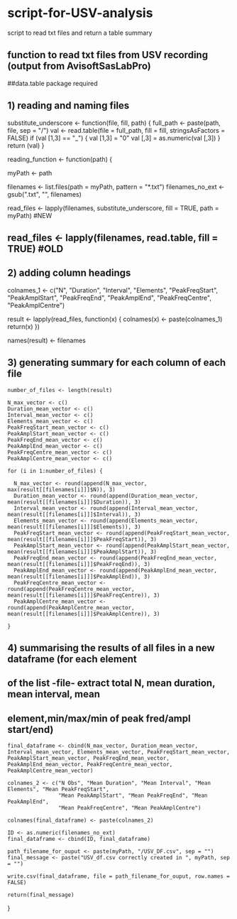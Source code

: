 # script-for-USV-analysis
script to read txt files and return a table summary



## function to read txt files from USV recording (output from AvisoftSasLabPro)

##data.table package required

## 1) reading and naming files

substitute_underscore <- function(file, fill, path) {
  full_path <- paste(path, file, sep = "/")
  val <- read.table(file = full_path, fill = fill, stringsAsFactors = FALSE)
  if (val [1,3] == "_") {
    val [1,3] = "0"
    val [,3] = as.numeric(val [,3])
  }
  return (val)
}

reading_function <- function(path) {
  
  myPath <- path
  
  filenames <- list.files(path = myPath, pattern = "*.txt")
  filenames_no_ext <- gsub(".txt", "", filenames)

  read_files <- lapply(filenames, substitute_underscore, fill = TRUE, path = myPath)   #NEW

##  read_files <- lapply(filenames, read.table, fill = TRUE)   #OLD


## 2) adding column headings

  colnames_1 <- c("N", "Duration", "Interval", "Elements", "PeakFreqStart", 
                "PeakAmplStart", "PeakFreqEnd", "PeakAmplEnd", 
                "PeakFreqCentre", "PeakAmplCentre")

  result <- lapply(read_files, function(x) {
      colnames(x) <- paste(colnames_1)
      return(x)
      })

  names(result) <- filenames
  
## 3) generating summary for each column of each file

    number_of_files <- length(result)

    N_max_vector <- c()
    Duration_mean_vector <- c()
    Interval_mean_vector <- c()
    Elements_mean_vector <- c()
    PeakFreqStart_mean_vector <- c()
    PeakAmplStart_mean_vector <- c()
    PeakFreqEnd_mean_vector <- c()
    PeakAmplEnd_mean_vector <- c()
    PeakFreqCentre_mean_vector <- c()
    PeakAmplCentre_mean_vector <- c()

    for (i in 1:number_of_files) {
      
      N_max_vector <- round(append(N_max_vector, max(result[[filenames[i]]]$N)), 3)
      Duration_mean_vector <- round(append(Duration_mean_vector, mean(result[[filenames[i]]]$Duration)), 3)
      Interval_mean_vector <- round(append(Interval_mean_vector, mean(result[[filenames[i]]]$Interval)), 3)
      Elements_mean_vector <- round(append(Elements_mean_vector, mean(result[[filenames[i]]]$Elements)), 3)
      PeakFreqStart_mean_vector <- round(append(PeakFreqStart_mean_vector, mean(result[[filenames[i]]]$PeakFreqStart)), 3)
      PeakAmplStart_mean_vector <- round(append(PeakAmplStart_mean_vector, mean(result[[filenames[i]]]$PeakAmplStart)), 3)
      PeakFreqEnd_mean_vector <- round(append(PeakFreqEnd_mean_vector, mean(result[[filenames[i]]]$PeakFreqEnd)), 3)
      PeakAmplEnd_mean_vector <- round(append(PeakAmplEnd_mean_vector, mean(result[[filenames[i]]]$PeakAmplEnd)), 3)
      PeakFreqCentre_mean_vector <- round(append(PeakFreqCentre_mean_vector, mean(result[[filenames[i]]]$PeakFreqCentre)), 3)
      PeakAmplCentre_mean_vector <- round(append(PeakAmplCentre_mean_vector, mean(result[[filenames[i]]]$PeakAmplCentre)), 3)
      
    }

## 4) summarising the results of all files in a new dataframe (for each element 
##  of the list -file- extract total N, mean duration, mean interval, mean 
##  element,min/max/min of peak fred/ampl start/end) 

    final_dataframe <- cbind(N_max_vector, Duration_mean_vector, Interval_mean_vector, Elements_mean_vector, PeakFreqStart_mean_vector, PeakAmplStart_mean_vector, PeakFreqEnd_mean_vector, PeakAmplEnd_mean_vector, PeakFreqCentre_mean_vector, PeakAmplCentre_mean_vector)
    
    colnames_2 <- c("N Obs", "Mean Duration", "Mean Interval", "Mean Elements", "Mean PeakFreqStart", 
                    "Mean PeakAmplStart", "Mean PeakFreqEnd", "Mean PeakAmplEnd", 
                    "Mean PeakFreqCentre", "Mean PeakAmplCentre")

    colnames(final_dataframe) <- paste(colnames_2)

    ID <- as.numeric(filenames_no_ext)
    final_dataframe <- cbind(ID, final_dataframe)

    path_filename_for_ouput <- paste(myPath, "/USV_DF.csv", sep = "")
    final_message <- paste("USV_df.csv correctly created in ", myPath, sep = "")
  
    write.csv(final_dataframe, file = path_filename_for_ouput, row.names = FALSE)
    
    return(final_message)

}
